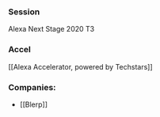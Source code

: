 
### Session
Alexa Next Stage 2020 T3

### Accel
[[Alexa Accelerator, powered by Techstars]]

### Companies:
- [[Blerp]]


